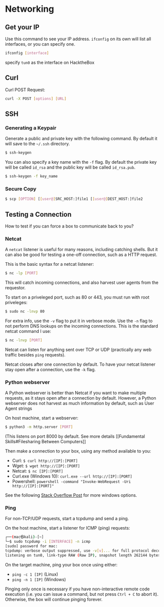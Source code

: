 # Networking

## Get your IP

Use this command to see your IP address. `ifconfig` on its own will list all interfaces, or you can specify one.

```bash
ifconfig [interface]
```

specify `tun0` as the interface on HacktheBox

## Curl

Curl POST Request:

```bash
curl -X POST [options] [URL]
```

## SSH

### Generating a Keypair

Generate a public and private key with the following command. By default it will save to the `~/.ssh` directory.

```bash
$ ssh-keygen
```

You can also specify a key name with the `-f` flag. By default the private key will be called `id_rsa` and the public key will be called `id_rsa.pub`.

```bash
$ ssh-keygen -f key_name
```

### Secure Copy
```bash
$ scp [OPTION] [[user@]SRC_HOST:]file1 [[user@]DEST_HOST:]file2
```

## Testing a Connection

How to test if you can force a box to communicate back to you?

### Netcat

A `netcat` listener is useful for many reasons, including catching shells. But it can also be good for testing a one-off connection, such as a HTTP request.

This is the basic syntax for a netcat listener:

```bash
$ nc -lp [PORT]
```

This will catch incoming connections, and also harvest user agents from the requestor.

To start on a priveleged port, such as 80 or 443, you must run with root priveleges:

```bash
$ sudo nc -lnvp 80
```

For extra info, use the `-v` flag to put it in verbose mode. Use the `-n` flag to not perform DNS lookups on the incoming connections. This is the standard netcat command I use:

```bash
$ nc -lnvp [PORT]
```

Netcat can listen for anything sent over TCP or UDP (practically any web traffic besides `ping` requests).

Netcat closes after one connection by default. To have your netcat listener stay open after a connection, use the `-k` flag.

### Python webserver

A Python webserver is better than Netcat if you want to make multiple requests, as it stays open after a connection by default. However, a Python webserver does not harvest as much information by default, such as User Agent strings

On host machine, start a webserver:

```bash
$ python3 -m http.server [PORT]
```

(This listens on port 8000 by default. See more details [[Fundamental Skills#Filesharing Between Computers]]

Then make a connection to your box, using any method available to you:
- Curl: `$ curl http://[IP]:[PORT]`
- Wget: `$ wget http://[IP]:[PORT]`
- Netcat: `$ nc [IP]:[PORT]`
- Curl.exe (Windows 10): `curl.exe --url http://[IP]:[PORT]`
- Powershell: `powershell -command "Invoke-WebRequest -Uri http://[IP]:[PORT]"`

See the following [Stack Overflow Post](https://serverfault.com/questions/483754/is-there-a-built-in-command-line-tool-under-windows-like-wget-curl) for more windows options.

### Ping

For non-TCP/UDP requests, start a tcpdump and send a ping.

On the host machine, start a listener for ICMP (ping) requests:

```bash
┌──(mac㉿kali)-[~]
└─$ sudo tcpdump -i [INTERFACE] -n icmp
[sudo] password for mac: 
tcpdump: verbose output suppressed, use -v[v]... for full protocol decode
listening on tun0, link-type RAW (Raw IP), snapshot length 262144 bytes
```

On the target machine, ping your box once using either:
- `ping -c 1 [IP]` (Linux)
- `ping -n 1 [IP]` (Windows)

Pinging only once is necessary if you have non-interactive remote code execution (i.e. you can issue a command, but not press `Ctrl + C` to abort it). Otherwise, the box will continue pinging forever.